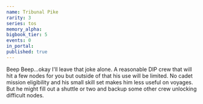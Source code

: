 ```yaml
---
name: Tribunal Pike
rarity: 3
series: tos
memory_alpha:
bigbook_tier: 5
events: 0
in_portal:
published: true
---
```


Beep Beep...okay I'll leave that joke alone. A reasonable DIP crew that will hit a few nodes for you but outside of that his use will be limited. No cadet mission eligibility and his small skill set makes him less useful on voyages. But he might fill out a shuttle or two and backup some other crew unlocking difficult nodes.
